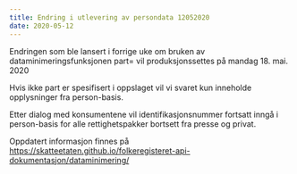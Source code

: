 ```yaml
---
title: Endring i utlevering av persondata 12052020
date: 2020-05-12
---
```


Endringen som ble lansert i forrige uke om bruken av dataminimeringsfunksjonen part=  vil produksjonssettes på mandag 18. mai. 2020

Hvis ikke part er spesifisert i oppslaget vil vi svaret kun inneholde opplysninger fra person-basis. 

Etter dialog med konsumentene vil identifikasjonsnummer fortsatt inngå i person-basis for alle rettighetspakker bortsett fra presse og privat. 

Oppdatert informasjon finnes på https://skatteetaten.github.io/folkeregisteret-api-dokumentasjon/dataminimering/ 

